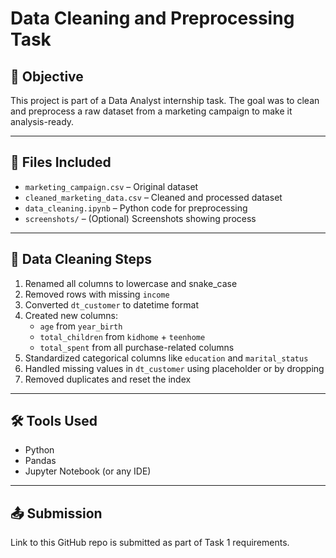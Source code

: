 

# Data Cleaning and Preprocessing Task

## 📝 Objective
This project is part of a Data Analyst internship task. The goal was to clean and preprocess a raw dataset from a marketing campaign to make it analysis-ready.

---

## 📂 Files Included
- `marketing_campaign.csv` – Original dataset
- `cleaned_marketing_data.csv` – Cleaned and processed dataset
- `data_cleaning.ipynb` – Python code for preprocessing
- `screenshots/` – (Optional) Screenshots showing process

---

## 🧹 Data Cleaning Steps
1. Renamed all columns to lowercase and snake_case
2. Removed rows with missing `income`
3. Converted `dt_customer` to datetime format
4. Created new columns:
   - `age` from `year_birth`
   - `total_children` from `kidhome` + `teenhome`
   - `total_spent` from all purchase-related columns
5. Standardized categorical columns like `education` and `marital_status`
6. Handled missing values in `dt_customer` using placeholder or by dropping
7. Removed duplicates and reset the index

---

## 🛠 Tools Used
- Python
- Pandas
- Jupyter Notebook (or any IDE)

---

## 📤 Submission
Link to this GitHub repo is submitted as part of Task 1 requirements.


